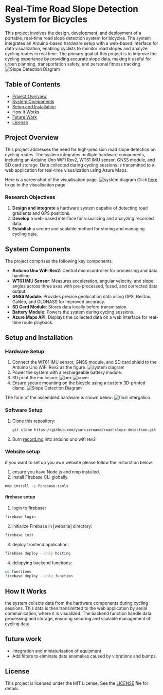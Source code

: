  # Real-Time Road Slope Detection System for Bicycles

This project involves the design, development, and deployment of a portable, real-time road slope detection system for bicycles. The system integrates an Arduino-based hardware setup with a web-based interface for data visualization, enabling cyclists to monitor road slopes and analyze cycling routes in real time. The primary goal of this project is to improve the cycling experience by providing accurate slope data, making it useful for urban planning, transportation safety, and personal fitness tracking.
![Slope Detection Diagram](photos/poster1.png)
## Table of Contents

- [Project Overview](#project-overview)
- [System Components](#system-components)
- [Setup and Installation](#setup-and-installation)
- [How It Works](#how-it-works)
- [Future Work](#future-work)
- [License](#license)

## Project Overview

This project addresses the need for high-precision road slope detection on cycling routes. The system integrates multiple hardware components, including an Arduino Uno WiFi Rev2, WT61 IMU sensor, GNSS module, and SD card storage. Data collected during cycling sessions is transmitted to a web application for real-time visualization using Azure Maps.

Here is a screenshot of the visualisation page.
![system diagram](photos/website.png)
Click [here](https://slopemap-13158.web.app/) to go to the visualisation page

### Research Objectives
1. **Design and integrate** a hardware system capable of detecting road gradients and GPS positions.
2. **Develop** a web-based interface for visualizing and analyzing recorded data.
3. **Establish** a secure and scalable method for storing and managing cycling data.

## System Components

The project comprises the following key components:

- **Arduino Uno WiFi Rev2**: Central microcontroller for processing and data handling.
- **WT61 IMU Sensor**: Measures acceleration, angular velocity, and slope angles across three axes with pre-processed, fused, and corrected data output.
- **GNSS Module**: Provides precise geolocation data using GPS, BeiDou, Galileo, and GLONASS for improved accuracy.
- **SD Card Module**: Stores data locally before transmission.
- **Battery Module**: Powers the system during cycling sessions.
- **Azure Maps API**: Displays the collected data on a web interface for real-time route playback.

## Setup and Installation

### Hardware Setup
1. Connect the WT61 IMU sensor, GNSS module, and SD card shield to the Arduino Uno WiFi Rev2 as the figure.
![system diagram](photos/sc.png)
2. Power the system with a rechargeable battery module.
3. 3D print the enclosure.
![box](photos/box.png)
![cover](photos/cover.png)
4. Ensure secure mounting on the bicycle using a custom 3D-printed clamp.
![Slope Detection Diagram](photos/mounted.jpg)

The form of the assembled hardware is shown below:
![final intergation](photos/intergation.jpg)

### Software Setup
1. Clone this repository:
   ```bash
   git clone https://github.com/yourusername/road-slope-detection.git
   ```
2. Burn [record.ino](arduino/record.ino) into arduino uno wifi rev2

### Website setup
if you want to set up you own website please follow the insturction below.
1. ensure you have Node.js and nmp installed.
2. Install Firebase CLI globally.
```bash
nmp install -g firebase-tools
```
#### firebase setup
1. login to firebase:
```bash
firebase login
```
2. initialize Firebase in [website] directory:
```bash
firebase init
```
3. deploy frontend application:
```bash
firebase deploy --only hosting
```
4. delopying backend functions:
```bash 
cd functions
firebase deploy --only function
```

## How It Works 
the system collects data from the hardware components during cycling sessions. This data is then transimitted to the web application by serial communication, where it is visualized. The backend function handle data processing and storage, ensuring securing and scalable management of cycling data.

## future work
* Integration and miniaturisation of equipment
* Add filters to eliminate data anomalies caused by vibrations and bumps.

## License

This project is licensed under the MIT License. See the [LICENSE](LICENSE) file for details.
